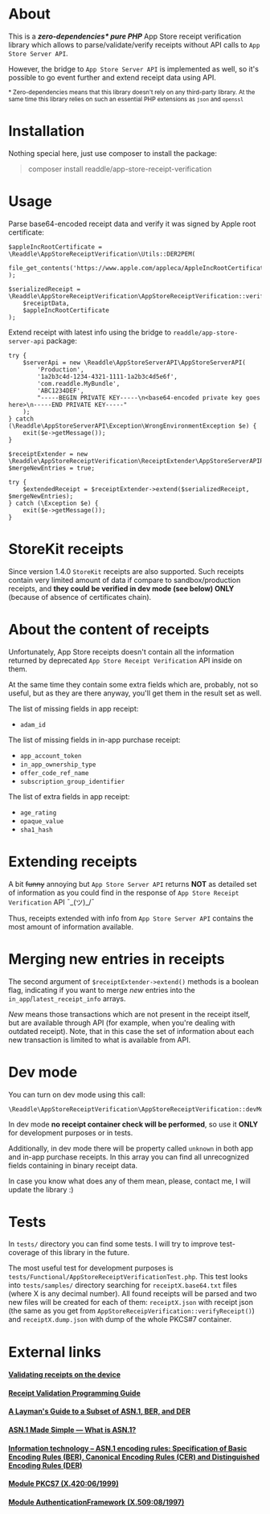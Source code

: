 # About

This is a ***zero-dependencies\* pure PHP*** App Store receipt verification library which allows to parse/validate/verify receipts without API calls to `App Store Server API`.

However, the bridge to `App Store Server API` is implemented as well, so it's possible to go event further and extend receipt data using API.

<sub>* Zero-dependencies means that this library doesn't rely on any third-party library. At the same time this library relies on such an essential PHP extensions as `json` and `openssl`</sub>

# Installation

Nothing special here, just use composer to install the package:

> composer install readdle/app-store-receipt-verification

# Usage

Parse base64-encoded receipt data and verify it was signed by Apple root certificate:

```
$appleIncRootCertificate = \Readdle\AppStoreReceiptVerification\Utils::DER2PEM(
    file_get_contents('https://www.apple.com/appleca/AppleIncRootCertificate.cer')
);

$serializedReceipt = \Readdle\AppStoreReceiptVerification\AppStoreReceiptVerification::verifyReceipt(
    $receiptData,
    $appleIncRootCertificate
);
```

Extend receipt with latest info using the bridge to `readdle/app-store-server-api` package:

```
try {
    $serverApi = new \Readdle\AppStoreServerAPI\AppStoreServerAPI(
        'Production',
        '1a2b3c4d-1234-4321-1111-1a2b3c4d5e6f',
        'com.readdle.MyBundle',
        'ABC1234DEF',
        "-----BEGIN PRIVATE KEY-----\n<base64-encoded private key goes here>\n-----END PRIVATE KEY-----"
    );
} catch (\Readdle\AppStoreServerAPI\Exception\WrongEnvironmentException $e) {
    exit($e->getMessage());
}

$receiptExtender = new \Readdle\AppStoreReceiptVerification\ReceiptExtender\AppStoreServerAPIReceiptExtender($serverApi);
$mergeNewEntries = true;

try {
    $extendedReceipt = $receiptExtender->extend($serializedReceipt, $mergeNewEntries);
} catch (\Exception $e) {
    exit($e->getMessage());
}
```

# StoreKit receipts

Since version 1.4.0 `StoreKit` receipts are also supported. Such receipts contain very limited amount of data if compare to sandbox/production receipts, and **they could be verified in dev mode (see below) ONLY** (because of absence of certificates chain).

# About the content of receipts

Unfortunately, App Store receipts doesn't contain all the information returned by deprecated `App Store Receipt Verification` API inside on them.

At the same time they contain some extra fields which are, probably, not so useful, but as they are there anyway, you'll get them in the result set as well.

The list of missing fields in app receipt:
- `adam_id`

The list of missing fields in in-app purchase receipt:
- `app_account_token`
- `in_app_ownership_type`
- `offer_code_ref_name`
- `subscription_group_identifier`

The list of extra fields in app receipt:
- `age_rating`
- `opaque_value`
- `sha1_hash`

# Extending receipts

A bit ~~funny~~ annoying but `App Store Server API` returns **NOT** as detailed set of information as you could find in the response of `App Store Receipt Verification` API ¯\_(ツ)_/¯

Thus, receipts extended with info from `App Store Server API` contains the most amount of information available.

# Merging new entries in receipts

The second argument of `$receiptExtender->extend()` methods is a boolean flag, indicating if you want to merge *new* entries into the `in_app`/`latest_receipt_info` arrays.

*New* means those transactions which are not present in the receipt itself, but are available through API (for example, when you're dealing with outdated receipt).  Note, that in this case the set of information about each new transaction is limited to what is available from API.

# Dev mode

You can turn on dev mode using this call:

```
\Readdle\AppStoreReceiptVerification\AppStoreReceiptVerification::devMode();
```

In dev mode **no receipt container check will be performed**, so use it **ONLY** for development purposes or in tests.

Additionally, in dev mode there will be property called `unknown` in both app and in-app purchase receipts. In this array you can find all unrecognized fields containing in binary receipt data.

In case you know what does any of them mean, please, contact me, I will update the library :)

# Tests

In `tests/` directory you can find some tests. I will try to improve test-coverage of this library in the future.

The most useful test for development purposes is `tests/Functional/AppStoreReceiptVerificationTest.php`. This test looks into `tests/samples/` directory searching for `receiptX.base64.txt` files (where X is any decimal number). All found receipts will be parsed and two new files will be created for each of them: `receiptX.json` with receipt json (the same as you get from `AppStoreReceipVerification::verifyReceipt()`) and `receiptX.dump.json` with dump of the whole PKCS#7 container.

# External links

#### [Validating receipts on the device](https://developer.apple.com/documentation/appstorereceipts/validating_receipts_on_the_device)
#### [Receipt Validation Programming Guide](https://developer.apple.com/library/archive/releasenotes/General/ValidateAppStoreReceipt/Chapters/ReceiptFields.html#//apple_ref/doc/uid/TP40010573-CH106-SW1)
#### [A Layman's Guide to a Subset of ASN.1, BER, and DER](https://luca.ntop.org/Teaching/Appunti/asn1.html)
#### [ASN.1 Made Simple — What is ASN.1?](https://www.oss.com/asn1/resources/asn1-made-simple/introduction.html)
#### [Information technology – ASN.1 encoding rules: Specification of Basic Encoding Rules (BER), Canonical Encoding Rules (CER) and Distinguished Encoding Rules (DER)](https://www.itu.int/ITU-T/studygroups/com17/languages/X.690-0207.pdf)
#### [Module PKCS7 (X.420:06/1999)](https://www.itu.int/ITU-T/formal-language/itu-t/x/x420/1999/PKCS7.html)
#### [Module AuthenticationFramework (X.509:08/1997)](https://www.itu.int/ITU-T/formal-language/itu-t/x/x509/1997/AuthenticationFramework.html)

